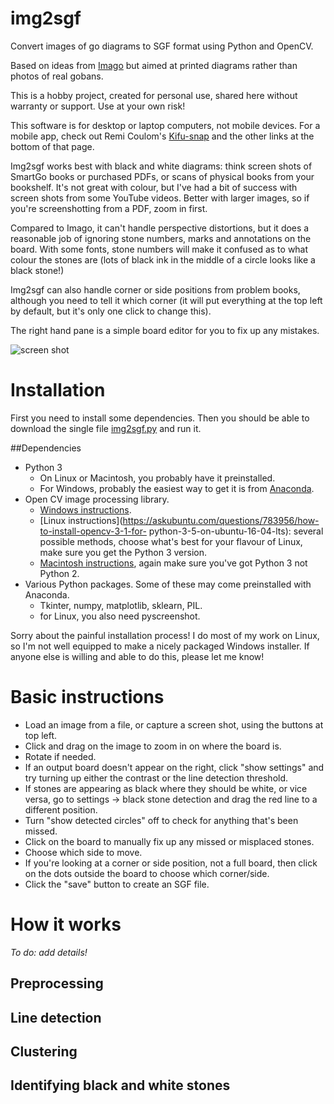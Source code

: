 # img2sgf
Convert images of go diagrams to SGF format using Python and OpenCV.

Based on ideas from [Imago](http://tomasm.cz/imago) but aimed at printed diagrams rather than photos of real gobans.

This is a hobby project, created for personal use, shared here without warranty or support.  Use at your own risk!

This software is for desktop or laptop computers, not mobile devices.  For a mobile app, check out Remi Coulom's [Kifu-snap](https://www.remi-coulom.fr/kifu-snap/) and the other links at the bottom of that page.

Img2sgf works best with black and white diagrams: think screen shots of SmartGo books or purchased PDFs, or scans of physical books from your bookshelf.  It's not great with colour, but I've had a bit of success with screen shots from some YouTube videos.  Better with larger images, so if you're screenshotting from a PDF, zoom in first.

Compared to Imago, it can't handle perspective distortions, but it does a reasonable job of ignoring stone numbers, marks and annotations on the board.  With some fonts, stone numbers will make it confused as to what colour the stones are (lots of black ink in the middle of a circle looks like a black stone!)

Img2sgf can also handle corner or side positions from problem books, although you need to tell it which corner (it will put everything at the top left by default, but it's only one click to change this).

The right hand pane is a simple board editor for you to fix up any mistakes.

![screen shot](https://github.com/hanysz/img2sgf/raw/master/screenshot.jpg )

# Installation

First you need to install some dependencies.  Then you should be able to download the single file [img2sgf.py](https://github.com/hanysz/img2sgf/raw/master/img2sgf.py) and run it.

##Dependencies

* Python 3
  * On Linux or Macintosh, you probably have it preinstalled.
  * For Windows, probably the easiest way to get it is from [Anaconda](https://docs.anaconda.com/anaconda/install/windows/).
* Open CV image processing library.
  * [Windows instructions](https://docs.opencv.org/master/d3/d52/tutorial_windows_install.html).
  * [Linux instructions](https://askubuntu.com/questions/783956/how-to-install-opencv-3-1-for- python-3-5-on-ubuntu-16-04-lts): several possible methods, choose what's best for your flavour of Linux, make sure you get the Python 3 version.
  * [Macintosh instructions](https://docs.opencv.org/master/d0/db2/tutorial_macos_install.html), again make sure you've got Python 3 not Python 2.
* Various Python packages.  Some of these may come preinstalled with Anaconda.
  * Tkinter, numpy, matplotlib, sklearn, PIL.
  * for Linux, you also need pyscreenshot.

Sorry about the painful installation process!  I do most of my work on Linux, so I'm not well equipped to make a nicely packaged Windows installer.  If anyone else is willing and able to do this, please let me know!

# Basic instructions

* Load an image from a file, or capture a screen shot, using the buttons at top left.
* Click and drag on the image to zoom in on where the board is.
* Rotate if needed.
* If an output board doesn't appear on the right, click "show settings" and try turning up either the contrast or the line detection threshold.
* If stones are appearing as black where they should be white, or vice versa, go to settings -> black stone detection and drag the red line to a different position.
* Turn "show detected circles" off to check for anything that's been missed.
* Click on the board to manually fix up any missed or misplaced stones.
* Choose which side to move.
* If you're looking at a corner or side position, not a full board, then click on the dots outside the board to choose which corner/side.
* Click the "save" button to create an SGF file.

# How it works

*To do: add details!*

## Preprocessing

## Line detection

## Clustering

## Identifying black and white stones
